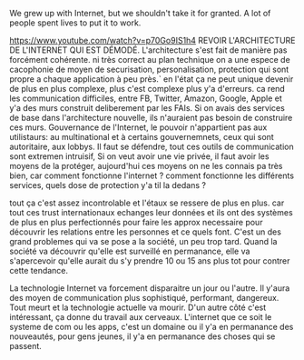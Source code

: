 We grew up with Internet, but we shouldn't take it for granted. A lot of people spent lives to put it to work.

https://www.youtube.com/watch?v=p70Go9IS1h4
REVOIR L'ARCHITECTURE DE L'INTERNET QUI EST DÉMODÉ.
L'architecture s'est fait de manière pas forcément cohérente.
ni très correct au plan technique
on a une espece de cacophonie de moyen de securisation, personalisation, protection qui sont propre a chaque application à peu près.`
en l'état ça ne peut unique devenir de plus en plus complexe, plus c'est complexe plus y'a d'erreurs. ca rend les communication difficiles, entre FB, Twitter, Amazon, Google, Apple et y'a des murs construit deliberement par les FAIs. Si on avais des services de base dans l'architecture nouvelle, ils n'auraient pas besoin de construire ces murs. Gouvernance de l'Internet, le pouvoir n'appartient pas aux utilistaurs: au multinational et à certains gouvernemnets, ceux qui sont autoritaire, aux lobbys.
Il faut se défendre, tout ces outils de communication sont extremen intruisif, 
Si on veut avoir une vie privée, il faut avoir les moyens de la protéger, aujourd'hui ces moyens on ne les connais pa très bien, car comment fonctionne l'internet ? comment fonctionne les différents services, quels dose de protection y'a til la dedans ? 

tout ça c'est assez incontrolable et l'étaux se ressere de plus en plus.
car tout ces trust internationaux echanges leur données et ils ont des systèmes de plus en plus perfectionnés pour faire les approx necessaire pour découvrir les relations entre les personnes et ce quels font. C'est un des grand problemes qui va se pose a la société, un peu trop tard. Quand la société va découvrir qu'elle est surveillé en permanance, elle va s'apercevoir qu'elle aurait du s'y prendre 10 ou 15 ans plus tot pour contrer cette tendance.

La technologie Internet va forcement disparaitre un jour ou l'autre.
Il y'aura des moyen de communication plus sophistiqué, performant, dangereux.
Tout meurt et la technologie actuelle va mourir. 
D'un autre côté c'est intéressant, ça donne du travail aux cerveaux.
L'internet que ce soit le systeme de com ou les apps, c'est un domaine ou il y'a en permanance des nouveautés, pour gens jeunes, il y'a en permanance des choses qui se passent. 